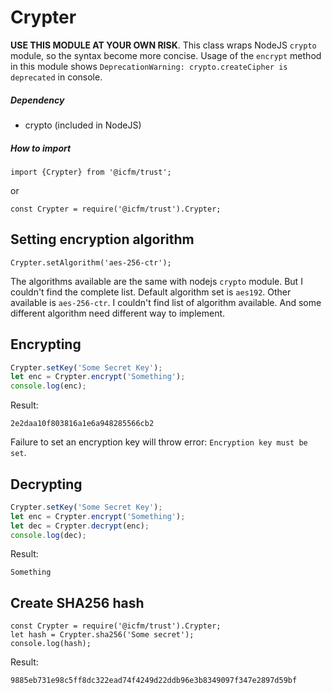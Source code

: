 # Crypter
**USE THIS MODULE AT YOUR OWN RISK**. This class wraps NodeJS `crypto` module, so the syntax become more concise. Usage of the `encrypt` method in this module shows `DeprecationWarning: crypto.createCipher is deprecated` in console.
##### Dependency
- crypto (included in NodeJS)

##### How to import
	import {Crypter} from '@icfm/trust';
or

	const Crypter = require('@icfm/trust').Crypter;
## Setting encryption algorithm
	Crypter.setAlgorithm('aes-256-ctr');

The algorithms available are the same with nodejs `crypto` module. But I couldn't find the complete list. Default algorithm set is `aes192`. Other available is `aes-256-ctr`. I couldn't find list of algorithm available. And some different algorithm need different way to implement.

## Encrypting

```javascript
Crypter.setKey('Some Secret Key');
let enc = Crypter.encrypt('Something');
console.log(enc);
```
Result:

	2e2daa10f803816a1e6a948285566cb2

Failure to set an encryption key will throw error: `Encryption key must be set`.

## Decrypting
```javascript
Crypter.setKey('Some Secret Key');
let enc = Crypter.encrypt('Something');
let dec = Crypter.decrypt(enc);
console.log(dec);
```
Result:

	Something

## Create SHA256 hash
	const Crypter = require('@icfm/trust').Crypter;
	let hash = Crypter.sha256('Some secret');
	console.log(hash);
Result:

	9885eb731e98c5ff8dc322ead74f4249d22ddb96e3b8349097f347e2897d59bf